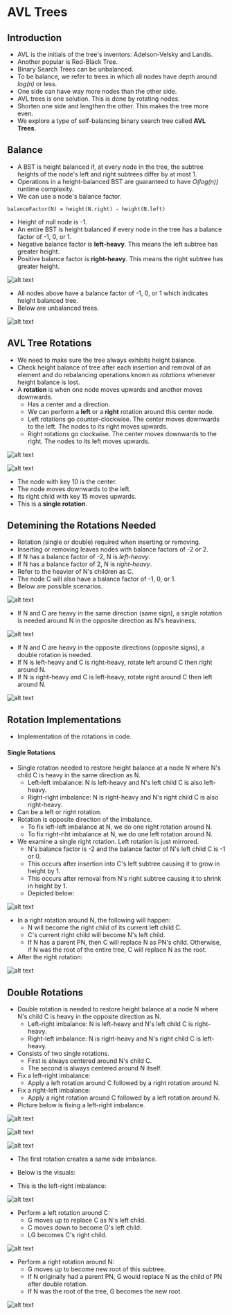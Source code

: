 # AVL Trees

## Introduction
- AVL is the initials of the tree's inventors: Adelson-Velsky and Landis.
- Another popular is Red-Black Tree.
- Binary Search Trees can be unbalanced.
- To be balance, we refer to trees in which all nodes have depth around *log(n)* or less.
- One side can have way more nodes than the other side.
- AVL trees is one solution. This is done by rotating nodes.
- Shorten one side and lengthen the other. This makes the tree more even.
- We explore a type of  self-balancing binary search tree called **AVL Trees**.

## Balance
- A BST is height balanced if, at every node in the tree, the subtree heights of the node's left and right subtrees differ by at most 1.
- Operations in a height-balanced BST are guaranteed to have *O(log(n))* runtime complexity.
- We can use a node's balance factor.

```
balanceFactor(N) = height(N.right) - height(N.left)
```

- Height of null node is -1.
- An entire BST is height balanced if every node in the tree has a balance factor of -1, 0, or 1.
- Negative balance factor is **left-heavy**. This means the left subtree has greater height.
- Positive balance factor is **right-heavy**. This means the right subtree has greater height.

![alt text](https://github.com/eyc94/Notes/blob/master/images/bst_balance_factor.png "Images of balanced BSTs")

- All nodes above have a balance factor of -1, 0, or 1 which indicates height balanced tree.
- Below are unbalanced trees.

![alt text](https://github.com/eyc94/Notes/blob/master/images/bst_unbalanced.png "Images of unbalanced BSTs")

## AVL Tree Rotations
- We need to make sure the tree always exhibits height balance.
- Check height balance of tree after each insertion and removal of an element and do rebalancing operations known as *rotations* whenever height balance is lost.
- A **rotation** is when one node moves upwards and another moves downwards.
    - Has a center and a direction.
    - We can perform a **left** or a **right** rotation around this center node.
    - Left rotations go counter-clockwise. The center moves downwards to the left. The nodes to its right moves upwards.
    - Right rotations go clockwise. The center moves downwards to the right. The nodes to its left moves upwards.

![alt text](https://github.com/eyc94/Notes/blob/master/images/right_right_imbalance.png "Image of a R-R imbalance")

![alt text](https://github.com/eyc94/Notes/blob/master/images/left_rotation.png "Image of a successful left rotation")

- The node with key 10 is the center.
- The node moves downwards to the left.
- Its right child with key 15 moves upwards.
- This is a **single rotation**.

## Detemining the Rotations Needed
- Rotation (single or double) required when inserting or removing.
- Inserting or removing leaves nodes with balance factors of -2 or 2.
- If N has a balance factor of -2, N is *left-heavy*.
- If N has a balance factor of 2, N is *right-heavy*.
- Refer to the heavier of N's children as C.
- The node C will also have a balance factor of -1, 0, or 1.
- Below are possible scenarios.

![alt text](https://github.com/eyc94/Notes/blob/master/images/left_right_heavy.png "Images of a left-heavy and right-heavy node N")

- If N and C are heavy in the same direction (same sign), a single rotation is needed around N in the opposite direction as N's heaviness.

![alt text](https://github.com/eyc94/Notes/blob/master/images/single_rotation_examples.png "Images of situations where single rotation is needed")

- If N and C are heavy in the opposite directions (opposite signs), a double rotation is needed.
- If N is left-heavy and C is right-heavy, rotate left around C then right around N.
- If N is right-heavy and C is left-heavy, rotate right around C then left around N.

![alt text](https://github.com/eyc94/Notes/blob/master/images/double_rotation_examples.png "Images of situtations where double rotation is needed")

## Rotation Implementations
- Implementation of the rotations in code.

#### Single Rotations
- Single rotation needed to restore height balance at a node N where N's child C is heavy in the same direction as N.
    - Left-left imbalance: N is left-heavy and N's left child C is also left-heavy.
    - Right-right imbalance: N is right-heavy and N's right child C is also right-heavy.
- Can be a left or right rotation.
- Rotation is opposite direction of the imbalance.
    - To fix left-left imbalance at N, we do one right rotation around N.
    - To fix right-riht imbalance at N, we do one left rotation around N.
- We examine a single right rotation. Left rotation is just mirrored.
    - N's balance factor is -2 and the balance factor of N's left child C is -1 or 0.
    - This occurs after insertion into C's left subtree causing it to grow in height by 1.
    - This occurs after removal from N's right subtree causing it to shrink in height by 1.
    - Depicted below:

![alt text](https://github.com/eyc94/Notes/blob/master/images/single_right_rotation.png "Image of a single right rotation example")

- In a right rotation around N, the following will happen:
    - N will become the right child of its current left child C.
    - C's current right child will become N's left child.
    - If N has a parent PN, then C will replace N as PN's child. Otherwise, if N was the root of the entire tree, C will replace N as the root.
- After the right rotation:

![alt text](https://github.com/eyc94/Notes/blob/master/images/post_right_rotation.png "Image of a post right rotation")

## Double Rotations
- Double rotation is needed to restore height balance at a node N where N's child C is heavy in the opposite direction as N.
    - Left-right imbalance: N is left-heavy and N's left child C is right-heavy.
    - Right-left imbalance: N is right-heavy and N's right child C is left-heavy.
- Consists of two single rotations.
    - First is always centered around N's child C.
    - The second is always centered around N itself.
- Fix a left-right imbalance:
    - Apply a left rotation around C followed by a right rotation around N.
- Fix a right-left imbalance:
    - Apply a right rotation around C followed by a left rotation around N.
- Picture below is fixing a left-right imbalance.

![alt text](https://github.com/eyc94/Notes/blob/master/images/before_rotation.png "Image before first rotation")

![alt text](https://github.com/eyc94/Notes/blob/master/images/first_rotation.png "Image of left rotation")

![alt text](https://github.com/eyc94/Notes/blob/master/images/second_rotation.png "Image of right rotation")

- The first rotation creates a same side imbalance.
- Below is the visuals:

- This is the left-right imbalance:

![alt text](https://github.com/eyc94/Notes/blob/master/images/visual_left_right_imbalance.png "Image of a left right imbalance")

- Perform a left rotation around C:
    - G moves up to replace C as N's left child.
    - C moves down to become G's left child.
    - LG becomes C's right child.

![alt text](https://github.com/eyc94/Notes/blob/master/images/visual_left_rotation.png "Image of a left rotation around C")

- Perform a right rotation around N:
    - G moves up to become new root of this subtree.
    - If N originally had a parent PN, G would replace N as the child of PN after double rotation.
    - If N was the root of the tree, G becomes the new root.
    
![alt text](https://github.com/eyc94/Notes/blob/master/images/visual_right_rotation.png "Image of a right rotation around N")